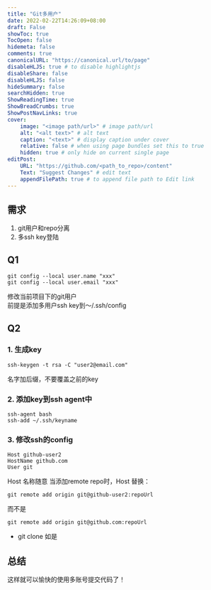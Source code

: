 ```yaml
---
title: "Git多用户"
date: 2022-02-22T14:26:09+08:00
draft: False
showToc: true
TocOpen: false
hidemeta: false
comments: true
canonicalURL: "https://canonical.url/to/page"
disableHLJS: true # to disable highlightjs
disableShare: false
disableHLJS: false
hideSummary: false
searchHidden: true
ShowReadingTime: true
ShowBreadCrumbs: true
ShowPostNavLinks: true
cover:
    image: "<image path/url>" # image path/url
    alt: "<alt text>" # alt text
    caption: "<text>" # display caption under cover
    relative: false # when using page bundles set this to true
    hidden: true # only hide on current single page
editPost:
    URL: "https://github.com/<path_to_repo>/content"
    Text: "Suggest Changes" # edit text
    appendFilePath: true # to append file path to Edit link
---
```

## 需求
1. git用户和repo分离
2. 多ssh key登陆

## Q1
``` 
git config --local user.name "xxx"
git config --local user.email "xxx"
   ```
   修改当前项目下的git用户<br />
   前提是添加多用户ssh key到～/.ssh/config
## Q2
### 1. 生成key
 ```
 ssh-keygen -t rsa -C "user2@email.com"
  ```
名字加后缀，不要覆盖之前的key

### 2. 添加key到ssh agent中
 ```
 ssh-agent bash
 ssh-add ~/.ssh/keyname
  ```
### 3. 修改ssh的config
``` 
Host github-user2
HostName github.com
User git
   ``` 
Host 名称随意
当添加remote repo时，Host 替换：
 ```
 git remote add origin git@github-user2:repoUrl
  ```
而不是
 ```
 git remote add origin git@github.com:repoUrl
 ```
- git clone 如是

## 总结
这样就可以愉快的使用多账号提交代码了！
